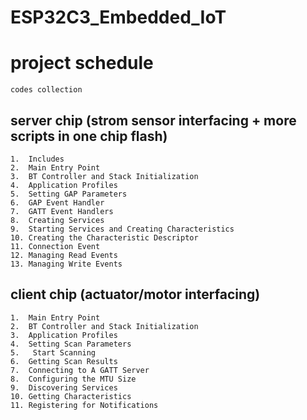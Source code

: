 # ESP32C3_Embedded_IoT

# project schedule 

```
codes collection
```

## server chip (strom sensor interfacing + more scripts in one chip flash)
```
1.	Includes
2.	Main Entry Point
3.	BT Controller and Stack Initialization
4.	Application Profiles
5.	Setting GAP Parameters
6.	GAP Event Handler
7.	GATT Event Handlers
8.	Creating Services
9.	Starting Services and Creating Characteristics
10.	Creating the Characteristic Descriptor
11.	Connection Event
12.	Managing Read Events
13.	Managing Write Events
```

## client chip (actuator/motor interfacing)
```
1.	Main Entry Point
2.	BT Controller and Stack Initialization
3.	Application Profiles
4.	Setting Scan Parameters 
5.	 Start Scanning
6.	Getting Scan Results
7.	Connecting to A GATT Server
8.	Configuring the MTU Size
9.	Discovering Services
10.	Getting Characteristics
11.	Registering for Notifications
```


